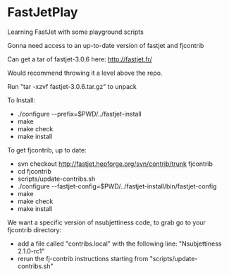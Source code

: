 FastJetPlay
===========

Learning FastJet with some playground scripts

Gonna need access to an up-to-date version of fastjet and fjcontrib

Can get a tar of fastjet-3.0.6 here: http://fastjet.fr/

Would recommend throwing it a level above the repo.

Run "tar -xzvf fastjet-3.0.6.tar.gz" to unpack

To Install: 
  * ./configure --prefix=$PWD/../fastjet-install
  * make
  * make check
  * make install
  

To get fjcontrib, up to date:
  *  svn checkout http://fastjet.hepforge.org/svn/contrib/trunk fjcontrib 
  *  cd fjcontrib
  *  scripts/update-contribs.sh
  *  ./configure --fastjet-config=$PWD/../fastjet-install/bin/fastjet-config
  *  make
  *  make check
  *  make install


We want a specific version of nsubjettiness code, to grab go to your fjcontrib directory:
  * add a file called "contribs.local" with the following line: "Nsubjettiness 2.1.0-rc1"
  * rerun the fj-contrib instructions starting from "scripts/update-contribs.sh"
